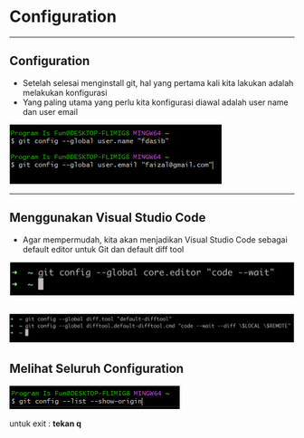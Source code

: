 # Configuration

---

## Configuration

- Setelah selesai menginstall git, hal yang pertama kali kita lakukan adalah melakukan konfigurasi
- Yang paling utama yang perlu kita konfigurasi diawal adalah user name dan user email 

![1](../assets/img/3/1.PNG)

---

## Menggunakan Visual Studio Code

- Agar mempermudah, kita akan menjadikan Visual Studio Code sebagai default editor untuk Git dan default diff tool

![2](../assets/img/3/2.PNG)

![3](../assets/img/3/3.PNG)
---

## Melihat Seluruh Configuration

![4](../assets/img/3/4.PNG)

untuk exit  : **tekan q**